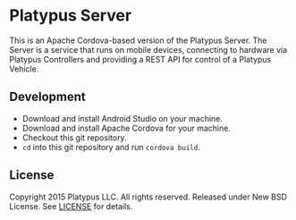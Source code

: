 # Platypus Server #

This is an Apache Cordova-based version of the Platypus Server.  The Server is
a service that runs on mobile devices, connecting to hardware via Platypus
Controllers and providing a REST API for control of a Platypus Vehicle.

## Development ##
* Download and install Android Studio on your machine.
* Download and install Apache Cordova for your machine.
* Checkout this git repository.
* `cd` into this git repository and run `cordova build`.

## License ##
Copyright 2015 Platypus LLC.  All rights reserved.
Released under New BSD License. See [LICENSE](LICENSE) for details.

